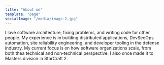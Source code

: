 ```yaml
---
title: "About me"
template: "page"
socialImage: "/media/image-2.jpg"
---
```


I love software architecture, fixing problems, and writing code for other people. My experience is in building distributed applications, DevSecOps automation, site reliability engineering, and developer tooling in the defense industry. My current focus is on how software organizations scale, from both thea technical and non-technical perspective. I also once made it to Masters division in StarCraft 2.
